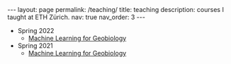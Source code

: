 <!--->
---
layout: page
permalink: /teaching/
title: teaching
description: courses I taught at ETH Zürich.
nav: true
nav_order: 3
---


 <div class="container mt-5">
 <div class="post">

<article>
    <ul>
  <li>Spring 2022
    <ul>
      <li>
<a href="http://www.vvz.ethz.ch/Vorlesungsverzeichnis/lerneinheit.view?lerneinheitId=157121&semkez=2022S&ansicht=LEHRVERANSTALTUNGEN&lang=en">Machine Learning for Geobiology</a></li>
    </ul>
  </li>
  <li>Spring 2021
    <ul>
      <li><a href="http://www.vvz.ethz.ch/lerneinheitPre.do?semkez=2021S&lerneinheitId=153719&lang=en">Machine Learning for Geobiology</a></li>
    </ul>
  </li>
</ul>

</article>

</div>

